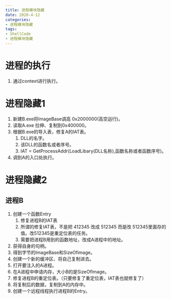 ```yaml
---
title: 进程模块隐藏
date: 2020-4-12
categories: 
- 进程模块隐藏
tags: 
- ShellCode
- 进程模块隐藏
---
```


# 进程的执行
1. 通过context进行执行。

# 进程隐藏1
1. 新建B.exe将ImageBase调高 0x2000000(高空运行)。
2. 读取A.exe 拉伸、复制到0x400000。
3. 根据B.exe的导入表，修复A的IAT表。
   1. DLL的名字。
   2. 该DLL的函数名或者序号。
   3. IAT = GetProcessAddr(LoadLibary(DLL名称),函数名称或者函数序号)。
4. 调到A的入口处执行。

# 进程隐藏2
## 进程B
1. 创建一个函数Entry
   1. 修复进程B的IAT表
   2. 所谓的修复IAT表，不是把 412345 改成 512345 而是改 512345里面存的值。改512345是重定位表的任务。
   3. 需要把进程B用到的函数地址，改成A进程中的地址。
2. 获得自身的句柄。
3. 得到字节的ImageBase和SizeOfimage。
4. 创建一个新的缓冲区、将自己复制进去。
5. 打开要注入的A进程。
6. 在A进程中申请内存，大小B的是SizeOfImage。
7. 修复进程B的重定位表。（只要修复了重定位表，IAT表也就修复了）
8. 将复制后的数据，复制到A的内存中。
9. 创建一个远程线程执行进程B的Entry。


